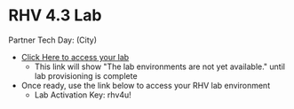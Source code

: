 # RHV 4.3 Lab

Partner Tech Day: (City)
 - [Click Here to access your lab](https://bit.ly/2ycOads)
    * This link will show "The lab environments are not yet available." until lab provisioning is complete
 - Once ready, use the link below to access your RHV lab environment
    * Lab Activation Key: rhv4u!

